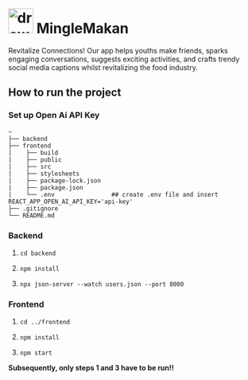 # <img src="https://github.com/jlkz/techfestGroup69/assets/104289235/d269676a-a865-4eef-8338-8aeeccc85640" alt="drawing" width="50"/> MingleMakan




Revitalize Connections! Our app helps youths make friends, sparks engaging conversations, suggests exciting activities, and crafts trendy social media captions whilst revitalizing the food industry.

## How to run the project


### Set up Open Ai API Key

```
~
├── backend              
├── frontend                  
|    ├── build        
|    ├── public       
|    ├── src      
|    ├── stylesheets     
|    ├── package-lock.json         
|    ├── package.json       
|    └── .env                ## create .env file and insert REACT_APP_OPEN_AI_API_KEY='api-key' 
├── .gitignore
└── README.md
```




### Backend
1. `cd backend`

2. `npm install`

3. `npx json-server --watch users.json --port 8000`

### Frontend
1. `cd ../frontend`

2. `npm install`

3. `npm start`

**Subsequently, only steps 1 and 3 have to be run!!**
